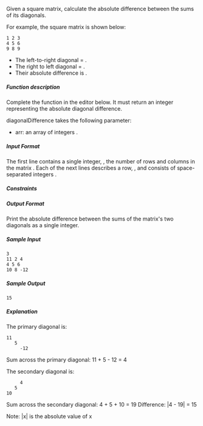 Given a square matrix, calculate the absolute difference between the sums of its diagonals.

For example, the square matrix  is shown below:
```
1 2 3
4 5 6
9 8 9  
```
- The left-to-right diagonal = .
- The right to left diagonal = .
- Their absolute difference is .

##### Function description

Complete the  function in the editor below. It must return an integer representing the absolute diagonal difference.

diagonalDifference takes the following parameter:

- arr: an array of integers .

##### Input Format

The first line contains a single integer, , the number of rows and columns in the matrix .
Each of the next  lines describes a row, , and consists of  space-separated integers .

##### Constraints

##### Output Format

Print the absolute difference between the sums of the matrix's two diagonals as a single integer.

##### Sample Input
```
3
11 2 4
4 5 6
10 8 -12
```
##### Sample Output
```
15
```
##### Explanation

The primary diagonal is:
```
11
   5
     -12
```
Sum across the primary diagonal: 11 + 5 - 12 = 4

The secondary diagonal is:
```
     4
   5
10
```
Sum across the secondary diagonal: 4 + 5 + 10 = 19
Difference: |4 - 19| = 15

Note: |x| is the absolute value of x
